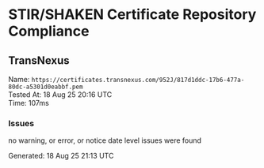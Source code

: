 # STIR/SHAKEN Certificate Repository Compliance

## TransNexus

Name: `https://certificates.transnexus.com/952J/817d1ddc-17b6-477a-80dc-a5301d0eabbf.pem`\
Tested At: 18 Aug 25 20:16 UTC\
Time: 107ms

### Issues

no warning, or error, or notice date level issues were found

Generated: 18 Aug 25 21:13 UTC